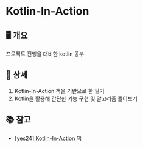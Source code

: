 # Kotlin-In-Action

## 🖥 개요
프로젝트 진행을 대비한 kotlin 공부

## 🔧 상세
1. Kotlin-In-Action 책을 기반으로 한 필기
2. Kotlin을 활용해 간단한 기능 구현 및 알고리즘 풀어보기

## 📚 참고
- [[yes24] Kotlin-In-Action 책](http://www.yes24.com/Product/Goods/55148593)
